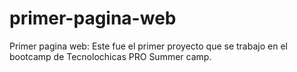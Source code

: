 # primer-pagina-web
Primer pagina web: Este fue el primer proyecto que se trabajo en el bootcamp de Tecnolochicas PRO Summer camp.
